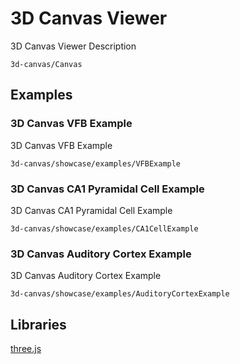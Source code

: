 # 3D Canvas Viewer

3D Canvas Viewer Description

```element
3d-canvas/Canvas
```

## Examples

### 3D Canvas VFB Example

3D Canvas VFB Example

```
3d-canvas/showcase/examples/VFBExample
```

### 3D Canvas CA1 Pyramidal Cell Example

3D Canvas CA1 Pyramidal Cell Example

```
3d-canvas/showcase/examples/CA1CellExample
```

### 3D Canvas Auditory Cortex Example

3D Canvas Auditory Cortex Example

```
3d-canvas/showcase/examples/AuditoryCortexExample
```

## Libraries

[three.js](https://www.npmjs.com/package/three)

